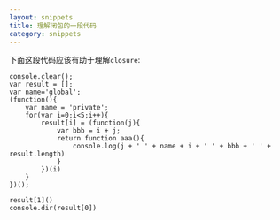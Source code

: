 ```yaml
---
layout: snippets
title: 理解闭包的一段代码
category: snippets
---
```


下面这段代码应该有助于理解`closure`:

    console.clear();
    var result = [];
    var name='global';
    (function(){
        var name = 'private';
        for(var i=0;i<5;i++){
            result[i] = (function(j){
                var bbb = i + j;
                return function aaa(){
                    console.log(j + ' ' + name + i + ' ' + bbb + ' ' + result.length)
                }
            })(i)
        }
    })();
    
    result[1]()
    console.dir(result[0])
